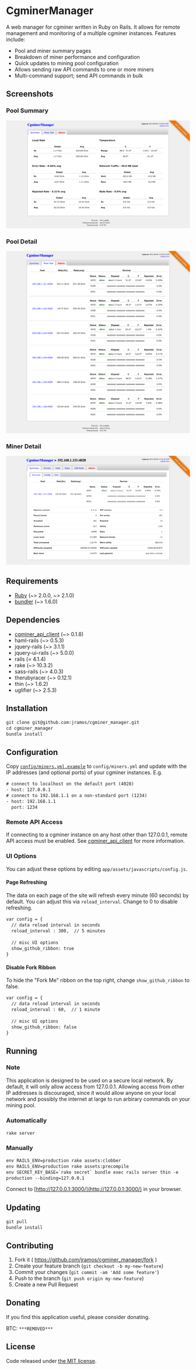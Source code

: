 # CgminerManager

A web manager for cgminer written in Ruby on Rails. It allows for remote management and monitoring of a multiple cgminer instances. Features include:

* Pool and miner summary pages
* Breakdown of miner performance and configuration
* Quick updates to mining pool configuration
* Allows sending raw API commands to one or more miners
* Multi-command support; send API commands in bulk

## Screenshots

### Pool Summary
![Summary](public/screenshots/summary.png)

### Pool Detail
![Miner Pool](public/screenshots/miner-pool.png)

### Miner Detail
![Miner](public/screenshots/miner.png)

## Requirements

* [Ruby](https://www.ruby-lang.org) (~> 2.0.0, ~> 2.1.0)
* [bundler](http://bundler.io/) (~> 1.6.0)

## Dependencies

* [cgminer\_api\_client](https://github.com/jramos/cgminer_api_client) (~> 0.1.8)
* haml-rails (~> 0.5.3)
* jquery-rails (~> 3.1.1)
* jquery-ui-rails (~> 5.0.0)
* rails (= 4.1.4)
* rake (~> 10.3.2)
* sass-rails (~> 4.0.3)
* therubyracer (~> 0.12.1)
* thin (~> 1.6.2)
* uglifier (~> 2.5.3)

## Installation

    git clone git@github.com:jramos/cgminer_manager.git
    cd cgminer_manager
    bundle install

## Configuration

Copy [``config/miners.yml.example``](https://github.com/jramos/cgminer_manager/blob/master/config/miners.yml.example) to ``config/miners.yml`` and update with the IP addresses (and optional ports) of your cgminer instances. E.g.

    # connect to localhost on the default port (4028)
    - host: 127.0.0.1
    # connect to 192.168.1.1 on a non-standard port (1234)
    - host: 192.168.1.1
      port: 1234

### Remote API Access

If connecting to a cgminer instance on any host other than 127.0.0.1, remote API access must be enabled. See [cgminer\_api\_client](https://github.com/jramos/cgminer_api_client#remote-api-access) for more information.

### UI Options

You can adjust these options by editing `app/assets/javascripts/config.js`.

#### Page Refreshing

The data on each page of the site will refresh every minute (60 seconds) by default. You can adjust this via `reload_interval`. Change to 0 to disable refreshing.

    var config = {
      // data reload interval in seconds
      reload_interval : 300,  // 5 minutes
      
      // misc UI options
      show_github_ribbon: true
    }

#### Disable Fork Ribbon

To hide the "Fork Me" ribbon on the top right, change `show_github_ribbon` to false.

    var config = {
      // data reload interval in seconds
      reload_interval : 60,  // 1 minute
      
      // misc UI options
      show_github_ribbon: false
    }

## Running

### Note

This application is designed to be used on a secure local network. By default, it will only allow access from 127.0.0.1. Allowing access from other IP addresses is discouraged, since it would allow anyone on your local network and possibly the internet at large to run arbirary commands on your mining pool.

### Automatically

    rake server

### Manually

    env RAILS_ENV=production rake assets:clobber
    env RAILS_ENV=production rake assets:precompile
    env SECRET_KEY_BASE=`rake secret` bundle exec rails server thin -e production --binding=127.0.0.1

Connect to [http://127.0.0.1:3000/](http://127.0.0.1:3000/) in your browser.

## Updating

    git pull
    bundle install

## Contributing

1. Fork it ( https://github.com/jramos/cgminer_manager/fork )
2. Create your feature branch (`git checkout -b my-new-feature`)
3. Commit your changes (`git commit -am 'Add some feature'`)
4. Push to the branch (`git push origin my-new-feature`)
5. Create a new Pull Request

## Donating

If you find this application useful, please consider donating.

BTC: ``***REMOVED***``

## License

Code released under [the MIT license](LICENSE.txt).